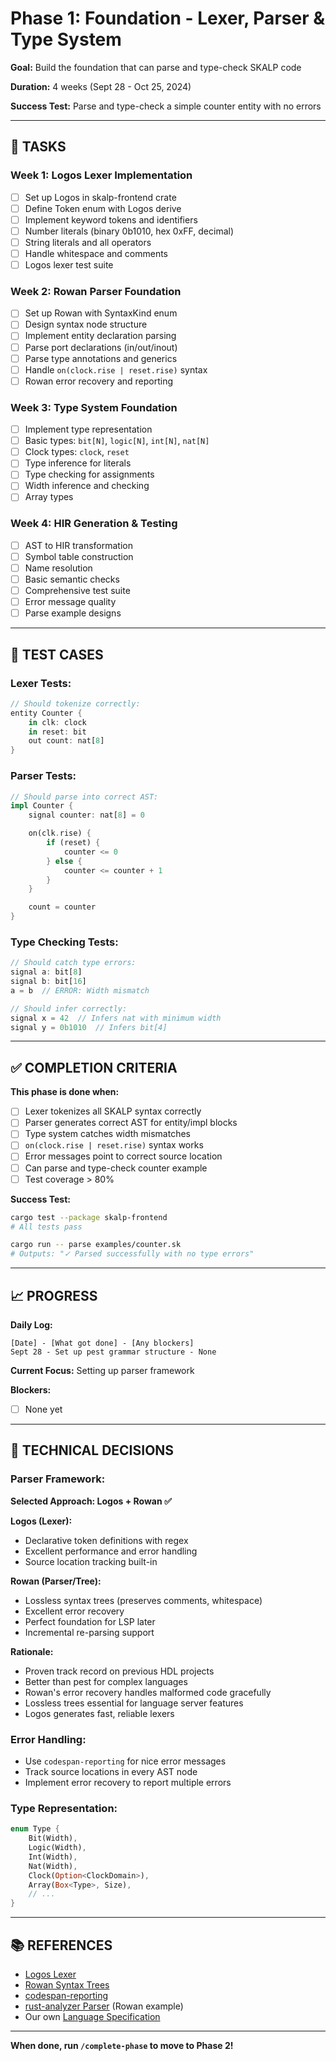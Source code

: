 # Phase 1: Foundation - Lexer, Parser & Type System

**Goal:** Build the foundation that can parse and type-check SKALP code

**Duration:** 4 weeks (Sept 28 - Oct 25, 2024)

**Success Test:** Parse and type-check a simple counter entity with no errors

---

## 🎯 TASKS

### Week 1: Logos Lexer Implementation
- [ ] Set up Logos in skalp-frontend crate
- [ ] Define Token enum with Logos derive
- [ ] Implement keyword tokens and identifiers
- [ ] Number literals (binary 0b1010, hex 0xFF, decimal)
- [ ] String literals and all operators
- [ ] Handle whitespace and comments
- [ ] Logos lexer test suite

### Week 2: Rowan Parser Foundation
- [ ] Set up Rowan with SyntaxKind enum
- [ ] Design syntax node structure
- [ ] Implement entity declaration parsing
- [ ] Parse port declarations (in/out/inout)
- [ ] Parse type annotations and generics
- [ ] Handle `on(clock.rise | reset.rise)` syntax
- [ ] Rowan error recovery and reporting

### Week 3: Type System Foundation
- [ ] Implement type representation
- [ ] Basic types: `bit[N]`, `logic[N]`, `int[N]`, `nat[N]`
- [ ] Clock types: `clock`, `reset`
- [ ] Type inference for literals
- [ ] Type checking for assignments
- [ ] Width inference and checking
- [ ] Array types

### Week 4: HIR Generation & Testing
- [ ] AST to HIR transformation
- [ ] Symbol table construction
- [ ] Name resolution
- [ ] Basic semantic checks
- [ ] Comprehensive test suite
- [ ] Error message quality
- [ ] Parse example designs

---

## 🧪 TEST CASES

### Lexer Tests:
```rust
// Should tokenize correctly:
entity Counter {
    in clk: clock
    in reset: bit
    out count: nat[8]
}
```

### Parser Tests:
```rust
// Should parse into correct AST:
impl Counter {
    signal counter: nat[8] = 0

    on(clk.rise) {
        if (reset) {
            counter <= 0
        } else {
            counter <= counter + 1
        }
    }

    count = counter
}
```

### Type Checking Tests:
```rust
// Should catch type errors:
signal a: bit[8]
signal b: bit[16]
a = b  // ERROR: Width mismatch

// Should infer correctly:
signal x = 42  // Infers nat with minimum width
signal y = 0b1010  // Infers bit[4]
```

---

## ✅ COMPLETION CRITERIA

**This phase is done when:**
- [ ] Lexer tokenizes all SKALP syntax correctly
- [ ] Parser generates correct AST for entity/impl blocks
- [ ] Type system catches width mismatches
- [ ] `on(clock.rise | reset.rise)` syntax works
- [ ] Error messages point to correct source location
- [ ] Can parse and type-check counter example
- [ ] Test coverage > 80%

**Success Test:**
```bash
cargo test --package skalp-frontend
# All tests pass

cargo run -- parse examples/counter.sk
# Outputs: "✓ Parsed successfully with no type errors"
```

---

## 📈 PROGRESS

**Daily Log:**
```
[Date] - [What got done] - [Any blockers]
Sept 28 - Set up pest grammar structure - None
```

**Current Focus:** Setting up parser framework

**Blockers:**
- [ ] None yet

---

## 🔧 TECHNICAL DECISIONS

### Parser Framework:
**Selected Approach: Logos + Rowan ✅**

**Logos (Lexer):**
- Declarative token definitions with regex
- Excellent performance and error handling
- Source location tracking built-in

**Rowan (Parser/Tree):**
- Lossless syntax trees (preserves comments, whitespace)
- Excellent error recovery
- Perfect foundation for LSP later
- Incremental re-parsing support

**Rationale:**
- Proven track record on previous HDL projects
- Better than pest for complex languages
- Rowan's error recovery handles malformed code gracefully
- Lossless trees essential for language server features
- Logos generates fast, reliable lexers

### Error Handling:
- Use `codespan-reporting` for nice error messages
- Track source locations in every AST node
- Implement error recovery to report multiple errors

### Type Representation:
```rust
enum Type {
    Bit(Width),
    Logic(Width),
    Int(Width),
    Nat(Width),
    Clock(Option<ClockDomain>),
    Array(Box<Type>, Size),
    // ...
}
```

---

## 📚 REFERENCES

- [Logos Lexer](https://github.com/maciejhirsz/logos)
- [Rowan Syntax Trees](https://github.com/rust-analyzer/rowan)
- [codespan-reporting](https://github.com/brendanzab/codespan)
- [rust-analyzer Parser](https://github.com/rust-lang/rust-analyzer/tree/master/crates/parser) (Rowan example)
- Our own [Language Specification](docs/LANGUAGE_SPECIFICATION.md)

---

**When done, run `/complete-phase` to move to Phase 2!**